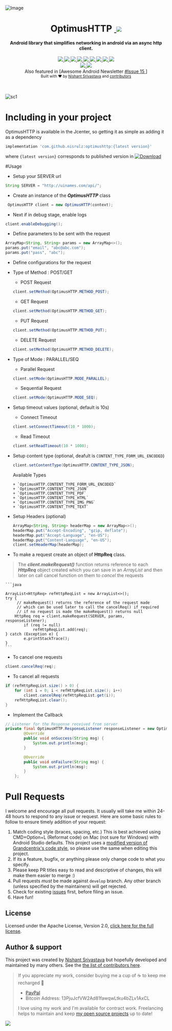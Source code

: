 ![Image](/img/github_banner.png)

<h1 align="center">OptimusHTTP&nbsp;<a href="https://twitter.com/intent/tweet?text=Checkout%20OptimusHTTP%3A%20Android%20library%20that%20simplifies%20networking%20in%20android%20via%20an%20async%20http%20client%20%F0%9F%98%8E&via=nisrulz&hashtags=AndroidDev,android,library,OpenSource">
        <img src="https://img.shields.io/twitter/url/http/shields.io.svg?style=social"/>
    </a></h1>

<div align="center">
  <strong>Android library that simplifies networking in android via an async http client.</strong>
</div>
<br/>
<div align="center">
    <!-- Bintray -->
    <a href="https://bintray.com/nisrulz/maven/com.github.nisrulz%3Aoptimushttp/_latestVersion">
        <img src="https://api.bintray.com/packages/nisrulz/maven/com.github.nisrulz%3Aoptimushttp/images/download.svg"/>
    </a>
    <!-- API -->
    <a href="https://android-arsenal.com/api?level=14">
        <img src="https://img.shields.io/badge/API-14%2B-orange.svg?style=flat"/>
    </a>
    <!-- Android Arsenal -->
    <a href="https://android-arsenal.com/details/1/3592">
        <img src="https://img.shields.io/badge/Android%20Arsenal-OptimusHTTP-green.svg?style=true"/>
    </a>
    <!-- Android Dev Digest -->
    <a href="https://www.androiddevdigest.com/digest-100/">
        <img src="https://img.shields.io/badge/AndroidDev%20Digest-%23100-blue.svg"/>
    </a>
    <!-- GitHub stars -->
    <a href="https://github.com/nisrulz/OptimusHTTP">
        <img src="https://img.shields.io/github/stars/nisrulz/OptimusHTTP.svg?style=social&label=Star"/>
    </a>
    <!-- GitHub forks -->
    <a href="https://github.com/nisrulz/OptimusHTTP/fork">
        <img src="https://img.shields.io/github/forks/nisrulz/OptimusHTTP.svg?style=social&label=Fork"/>
    </a>
    <!-- GitHub watchers -->
    <a href="https://github.com/nisrulz/OptimusHTTP">
        <img src="https://img.shields.io/github/watchers/nisrulz/OptimusHTTP.svg?style=social&label=Watch"/>
    </a>
    <!-- Say Thanks! -->
    <a href="https://saythanks.io/to/nisrulz">
        <img src="https://img.shields.io/badge/Say%20Thanks-!-1EAEDB.svg"/>
    </a>
    <a href="https://www.paypal.me/nisrulz/5">
        <img src="https://img.shields.io/badge/$-donate-ff69b4.svg?maxAge=2592000&amp;style=flat">
    </a>
    <br/>
     <!-- GitHub followers -->
    <a href="https://github.com/nisrulz/OptimusHTTP">
        <img src="https://img.shields.io/github/followers/nisrulz.svg?style=social&label=Follow%20@nisrulz"/>
    </a>
    <!-- Twitter Follow -->
    <a href="https://twitter.com/nisrulz">
        <img src="https://img.shields.io/twitter/follow/nisrulz.svg?style=social"/>
    </a>
</div>

<div align="center">
    Also featured in [Awesome Android Newsletter
    <a href="https://android.libhunt.com/newsletter/15">
         #Issue 15
    </a>]
</div>

<div align="center">
  <sub>Built with ❤︎ by
  <a href="https://twitter.com/nisrulz">Nishant Srivastava</a> and
  <a href="https://github.com/nisrulz/OptimusHTTP/graphs/contributors">
    contributors
  </a>
</div>
<br/>
<br/>

![sc1](img/sc1.png)


# Including in your project
OptimusHTTP is available in the Jcenter, so getting it as simple as adding it as a dependency
```gradle
implementation 'com.github.nisrulz:optimushttp:{latest version}'
```
where `{latest version}` corresponds to published version in [ ![Download](https://api.bintray.com/packages/nisrulz/maven/com.github.nisrulz%3Aoptimushttp/images/download.svg) ](https://bintray.com/nisrulz/maven/com.github.nisrulz%3Aoptimushttp/_latestVersion)


#Usage
+ Setup your SERVER url
```java
String SERVER = "http://uinames.com/api/";
```

+ Create an instance of the ***OptimusHTTP*** class
```java
 OptimusHTTP client = new OptimusHTTP(context);
```

+ Next if in debug stage, enable logs
```java
client.enableDebugging();
```

+ Define parameters to be sent with the request
```java
ArrayMap<String, String> params = new ArrayMap<>();
params.put("email", "abc@abc.com");
params.put("pass", "abc");
```

+ Define configurations for the request
 + Type of Method : POST/GET
     + POST Request
    ```java
    client.setMethod(OptimusHTTP.METHOD_POST);
    ```
     + GET Request
    ```java
    client.setMethod(OptimusHTTP.METHOD_GET);
    ```
     + PUT Request
    ```java
    client.setMethod(OptimusHTTP.METHOD_PUT);
    ```
     + DELETE Request
    ```java
    client.setMethod(OptimusHTTP.METHOD_DELETE);
    ```
  
  + Type of Mode : PARALLEL/SEQ
     + Parallel Request
    ```java
    client.setMode(OptimusHTTP.MODE_PARALLEL);
    ```
     + Sequential Request
    ```java
    client.setMode(OptimusHTTP.MODE_SEQ);
    ```

  + Setup timeout values (optional, default is 10s)
      + Connect Timeout
     ```java
     client.setConnectTimeout(10 * 1000);
     ```
      + Read Timeout
     ```java
     client.setReadTimeout(10 * 1000);
     ```

  + Setup content type (optional, deafult is `CONTENT_TYPE_FORM_URL_ENCODED`)
       ```java
       client.setContentType(OptimusHTTP.CONTENT_TYPE_JSON);
       ```

      Available Types

        + `OptimusHTTP.CONTENT_TYPE_FORM_URL_ENCODED`
        + `OptimusHTTP.CONTENT_TYPE_JSON`
        + `OptimusHTTP.CONTENT_TYPE_PDF`
        + `OptimusHTTP.CONTENT_TYPE_HTML`
        + `OptimusHTTP.CONTENT_TYPE_IMG_PNG`
        + `OptimusHTTP.CONTENT_TYPE_TEXT`

  + Setup Headers (optional)
      ```java
      ArrayMap<String, String> headerMap = new ArrayMap<>();
      headerMap.put("Accept-Encoding", "gzip, deflate");
      headerMap.put("Accept-Language", "en-US");
      headerMap.put("Content-Language", "en-US");
      client.setHeaderMap(headerMap);
      ```

+ To make a request create an object of **HttpReq** class.
> The ***client.makeRequest()*** function returns reference to each ***HttpReq*** object created which you can save in an *ArrayList* and then later on call cancel function on them to *cancel* the requests

	```java
	
	ArrayList<HttpReq> refHttpReqList = new ArrayList<>();
	try {
	     // makeRequest() returns the reference of the request made
	     // which can be used later to call the cancelReq() if required
	     // if no request is made the makeRequest() returns null
	    HttpReq req = client.makeRequest(SERVER, params, responseListener);
	        if (req != null)
	            refHttpReqList.add(req);
	} catch (Exception e) {
	        e.printStackTrace();
	}
	```

+ To cancel one requests
```java
client.cancelReq(req);
```

+ To cancel all requests
```java
if (refHttpReqList.size() > 0) {
    for (int i = 0; i < refHttpReqList.size(); i++)
        client.cancelReq(refHttpReqList.get(i));
    refHttpReqList.clear();
}
```

+ Implement the Callback
```java
// Listener for the Response received from server
private final OptimusHTTP.ResponseListener responseListener = new OptimusHTTP.ResponseListener() {
        @Override
        public void onSuccess(String msg) {
            System.out.println(msg);
        }

        @Override
        public void onFailure(String msg) {
            System.out.println(msg);
        }
    };
```

# Pull Requests
I welcome and encourage all pull requests. It usually will take me within 24-48 hours to respond to any issue or request. Here are some basic rules to follow to ensure timely addition of your request:
  1. Match coding style (braces, spacing, etc.) This is best achieved using CMD+Option+L (Reformat code) on Mac (not sure for Windows) with Android Studio defaults. This project uses a [modified version of Grandcentrix's code style](https://github.com/nisrulz/AndroidCodeStyle/tree/nishant-config), so please use the same when editing this project.
  2. If its a feature, bugfix, or anything please only change code to what you specify.
  3. Please keep PR titles easy to read and descriptive of changes, this will make them easier to merge :)
  4. Pull requests _must_ be made against `develop` branch. Any other branch (unless specified by the maintainers) will get rejected.
  5. Check for existing [issues](https://github.com/nisrulz/OptimusHTTP/issues) first, before filing an issue.
  6. Have fun!


## License
Licensed under the Apache License, Version 2.0, [click here for the full license](/LICENSE.txt).

## Author & support
This project was created by [Nishant Srivastava](https://github.com/nisrulz/nisrulz.github.io#nishant-srivastava) but hopefully developed and maintained by many others. See the [the list of contributors here](https://github.com/nisrulz/OptimusHTTP/graphs/contributors).

> If you appreciate my work, consider buying me a cup of :coffee: to keep me recharged :metal:
>  + [PayPal](https://www.paypal.me/nisrulz/5)
>  + Bitcoin Address: 13PjuJcfVW2Ad81fawqwLtku4bZLv1AxCL
>
> I love using my work and I'm available for contract work. Freelancing helps to maintain and keep [my open source projects](https://github.com/nisrulz/) up to date!

<img src="http://forthebadge.com/images/badges/built-for-android.svg" />